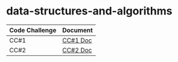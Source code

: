# data-structures-and-algorithms
| Code Challenge | Document |
| --- | ----------- |
| CC#1 | [CC#1 Doc](./CC1/CodeChalleng%231.md) |
| CC#2 | [CC#2 Doc](./CC2/CodeChalleng%232.md) |
